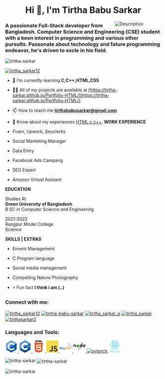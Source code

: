 <h1 align="center">Hi 👋, I'm Tirtha Babu Sarkar</h1>
<img align="right" src="images/babu.png" alt="Description" width="150"/>


<h3 >A passionate Full-Stack developer from Bangladesh. Computer Science and Engineering (CSE) student with a keen interest in programming and various other pursults. Passonate about technology and fature programming endeavor, he's driven to excle in his field.
</h3>

<p align="left"> <img src="https://komarev.com/ghpvc/?username=tirtha-sarkar&label=Profile%20views&color=0e75b6&style=flat" alt="tirtha-sarkar" /> </p>

<p align="left"> <a href="https://twitter.com/tirtha_sarkar12" target="blank"><img src="https://img.shields.io/twitter/follow/tirtha_sarkar12?logo=twitter&style=for-the-badge" alt="tirtha_sarkar12" /></a> </p>


- 🌱 I’m currently learning **C,C++,HTML,CSS**

- 👨‍💻 All of my projects are available at [https://tirtha-sarkar.github.io/Portfolio-HTML/](https://tirtha-sarkar.github.io/Portfolio-HTML/)

- 📫 How to reach me **tirthababusarkar@gmail.com**

- 📄 Know about my experiences [HTML,c,c++,](HTML,c,c++,)
**WORK EXPERIENCE**

- Fiverr, Upwork, Seoclerks
- Social Marketing Manager
- Data Entry
- Facebook Ads Campang
- SEO Expert
- Amazon Virtual Asistant

**EDUCATION**

Studies At\
**Green University of Bangladesh**\
B.SC in Computer Science and Engineering

2021-2022\
Rangpur Model College\
Science

**SKILLS | EXTRAS**

- Envent Management
- C Program language
- Social media management
- Compelling Nature Photography


- ⚡ Fun fact **I think i am (..)**

<h3 align="left">Connect with me:</h3>
<p align="left">
<a href="https://twitter.com/tirtha_sarkar12" target="blank"><img align="center" src="https://raw.githubusercontent.com/rahuldkjain/github-profile-readme-generator/master/src/images/icons/Social/twitter.svg" alt="tirtha_sarkar12" height="30" width="40" /></a>
<a href="https://linkedin.com/in/tirtha-babu-sarkar" target="blank"><img align="center" src="https://raw.githubusercontent.com/rahuldkjain/github-profile-readme-generator/master/src/images/icons/Social/linked-in-alt.svg" alt="tirtha-babu-sarkar" height="30" width="40" /></a>
<a href="https://instagram.com/tirtha_sarkar_p" target="blank"><img align="center" src="https://raw.githubusercontent.com/rahuldkjain/github-profile-readme-generator/master/src/images/icons/Social/instagram.svg" alt="tirtha_sarkar_p" height="30" width="40" /></a>
<a href="https://www.hackerrank.com/tirtha_sarkar" target="blank"><img align="center" src="https://raw.githubusercontent.com/rahuldkjain/github-profile-readme-generator/master/src/images/icons/Social/hackerrank.svg" alt="tirtha_sarkar" height="30" width="40" /></a>
<a href="https://codeforces.com/profile/tirthasarkar2" target="blank"><img align="center" src="https://raw.githubusercontent.com/rahuldkjain/github-profile-readme-generator/master/src/images/icons/Social/codeforces.svg" alt="tirthasarkar2" height="30" width="40" /></a>
</p>

<h3 align="left">Languages and Tools:</h3>
<p align="left"> <a href="https://www.cprogramming.com/" target="_blank" rel="noreferrer"> <img src="https://raw.githubusercontent.com/devicons/devicon/master/icons/c/c-original.svg" alt="c" width="40" height="40"/> </a> <a href="https://www.w3schools.com/cpp/" target="_blank" rel="noreferrer"> <img src="https://raw.githubusercontent.com/devicons/devicon/master/icons/cplusplus/cplusplus-original.svg" alt="cplusplus" width="40" height="40"/> </a> <a href="https://www.w3.org/html/" target="_blank" rel="noreferrer"> <img src="https://raw.githubusercontent.com/devicons/devicon/master/icons/html5/html5-original-wordmark.svg" alt="html5" width="40" height="40"/> </a> <a href="https://developer.mozilla.org/en-US/docs/Web/JavaScript" target="_blank" rel="noreferrer"> <img src="https://raw.githubusercontent.com/devicons/devicon/master/icons/javascript/javascript-original.svg" alt="javascript" width="40" height="40"/> </a> <a href="https://www.mysql.com/" target="_blank" rel="noreferrer"> <img src="https://raw.githubusercontent.com/devicons/devicon/master/icons/mysql/mysql-original-wordmark.svg" alt="mysql" width="40" height="40"/> </a> <a href="https://nodejs.org" target="_blank" rel="noreferrer"> <img src="https://raw.githubusercontent.com/devicons/devicon/master/icons/nodejs/nodejs-original-wordmark.svg" alt="nodejs" width="40" height="40"/> </a> <a href="https://pytorch.org/" target="_blank" rel="noreferrer"> <img src="https://www.vectorlogo.zone/logos/pytorch/pytorch-icon.svg" alt="pytorch" width="40" height="40"/> </a> <a href="https://reactjs.org/" target="_blank" rel="noreferrer"> <img src="https://raw.githubusercontent.com/devicons/devicon/master/icons/react/react-original-wordmark.svg" alt="react" width="40" height="40"/> </a> </p>

<p><img align="left" src="https://github-readme-stats.vercel.app/api/top-langs?username=tirtha-sarkar&show_icons=true&locale=en&layout=compact" alt="tirtha-sarkar" /></p>

<p>&nbsp;<img align="center" src="https://github-readme-stats.vercel.app/api?username=tirtha-sarkar&show_icons=true&locale=en" alt="tirtha-sarkar" /></p>

<p><img align="center" src="https://github-readme-streak-stats.herokuapp.com/?user=tirtha-sarkar&" alt="tirtha-sarkar" /></p>
 
 












